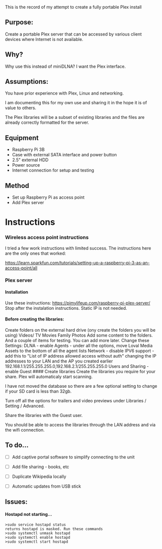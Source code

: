This is the record of my attempt to create a fully portable Plex install

## Purpose:
  Create a portable Plex server that can be accessed by various client devices where Internet is not available. 
  
## Why?
  Why use this instead of miniDLNA? I want the Plex interface.
  
## Assumptions:
   You have prior experience with Plex, Linux and networking.
   
   I am documenting this for my own use and sharing it in the hope it is of value to others.
   
   The Plex libraries will be a subset of existing libraries and the files are already correctly formatted for the server.
  
## Equipment
  * Raspberry Pi 3B
  * Case with external SATA interface and power button
  * 2.5" external HDD
  * Power source
  * Internet connection for setup and testing
  
## Method
  * Set up Raspberry Pi as access point
  * Add Plex server

# Instructions
   ### Wireless access point instructions
   
   I tried a few work instructions with limited success. The instructions here are the only ones that worked:
       
   https://learn.sparkfun.com/tutorials/setting-up-a-raspberry-pi-3-as-an-access-point/all
       
   ### Plex server
   #### Installation
   Use these instructions:
        https://pimylifeup.com/raspberry-pi-plex-server/
          Stop after the instalation instructions.
          Static IP is not needed.
        
   #### Before creating the libraries:
   Create folders on the external hard drive (ony create the folders you will be using)
             Videos/
                TV
                Movies
                Family
                Photos
           Add some content to the folders. And a couple of items for testing. You can add more later.
           Change these Settings:
              DLNA - enable
              Agents - under all the options, move Loval Media Assets to the bottom of all the agent lists
              Network - disable IPV6 support
                      - add this to "List of IP address allowed access without auth" changing the IP addresses to your LAN and the AP you created earlier
                        192.168.1.1/255.255.255.0,192.168.2.1/255.255.255.0
              Users and Sharing - enable Guest
         #### Create libraries
            Create the libraries you require for your share. Plex will automaticaly start scanning.
            
   I have not moved the database so there are a few optional setting to change if your SD card is less than 32gb.
            
   Turn off all the options for trailers and video previews under Libraries / Setting / Advanced.
            
   Share the libraries with the Guest user.
       
   You should be able to access the libraries through the LAN address and via the wifi connection.
      
   ## To do...
   - [ ] Add captive portal software to simplify connecting to the unit
   - [ ] Add file sharing - books, etc
   - [ ] Duplicate Wikipedia locally
   - [ ] Automatic updates from USB stick
      
            
 
           
          
## Issues:

#### Hostapd not starting...
```
>sudo service hostapd status
returns hostapd is masked. Run these commands
>sudo systemctl unmask hostapd
>sudo systemctl enable hostapd
>sudo systemctl start hostapd
```       
